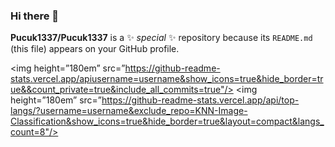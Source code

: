 ### Hi there 👋


**Pucuk1337/Pucuk1337** is a ✨ _special_ ✨ repository because its `README.md` (this file) appears on your GitHub profile.

<img height=”180em” src=”https://github-readme-stats.vercel.app/apiusername=username&show_icons=true&hide_border=true&&count_private=true&include_all_commits=true"/>
<img height=”180em” src=”https://github-readme-stats.vercel.app/api/top-langs/?username=username&exclude_repo=KNN-Image-Classification&show_icons=true&hide_border=true&layout=compact&langs_count=8"/>
